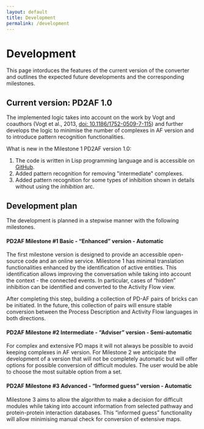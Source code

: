 ```yaml
---
layout: default
title: Development
permalink: /development
---
```


# Development

This page intorduces the features of the current version of the converter and outlines the expected future developments and the corresponding milestones.  

## Current version: PD2AF 1.0

The implemented logic takes into account on the work by Vogt and coauthors (Vogt et al., 2013, [doi: 10.1186/1752-0509-7-115](https://doi.org/10.1186/1752-0509-7-115)) and further develops the logic to minimise the number of complexes in AF version and to introduce pattern recognition functionalities.

What is new in the Milestone 1 PD2AF version 1.0:
1. The code is written in Lisp programming language and is accessible on [GitHub](https://github.com/prozion/pd2af).
1. Added pattern recognition for removing "intermediate" complexes.
1. Added pattern recognition for some types of inhibition shown in details without using the _inhibition_ arc.

## Development plan

The development is planned in a stepwise manner with the following milestones.

#### PD2AF Milestone #1 Basic - “Enhanced” version - Automatic

The first milestone version is designed to provide an accessible open-source code and an online service. Milestone 1 has minimal translation functionalities enhanced by the identification of active entities. This identification allows improving the conversation while taking into account the context - the connected events. In particular, cases of “hidden” inhibition can be identified and converted to the Activity Flow view.

After completing this step, building a collection of PD-AF pairs of bricks can be initiated. In the future, this collection of pairs will ensure stable conversion between the Process Description and Activity Flow languages in both directions.

#### PD2AF Milestone #2 Intermediate - “Adviser” version - Semi-automatic

For complex and extensive PD maps it will not always be possible to avoid keeping complexes in AF version. For Milestone 2 we anticipate the development of a version that will not be completely automatic but will offer options for possible conversion of difficult modules. The user would be able to choose the most suitable option from a set.

#### PD2AF Milestone #3 Advanced - “Informed guess” version - Automatic

Milestone 3 aims to allow the algorithm to make a decision for difficult modules while taking into account information from selected pathway and protein-protein interaction databases. This “informed guess” functionality will allow minimising manual check for conversion of extensive maps.

